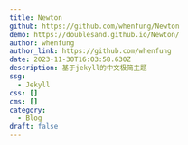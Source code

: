 ```yaml
---
title: Newton
github: https://github.com/whenfung/Newton
demo: https://doublesand.github.io/Newton/
author: whenfung
author_link: https://github.com/whenfung
date: 2023-11-30T16:03:58.630Z
description: 基于jekyll的中文极简主题
ssg:
  - Jekyll
css: []
cms: []
category:
  - Blog
draft: false
---
```

